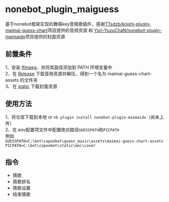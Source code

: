nonebot_plugin_maiguess
=======
基于nonebot框架实现的舞萌key音猜歌插件，感谢[TTsdzb/koishi-plugin-maimai-guess-chart](https://github.com/TTsdzb/koishi-plugin-maimai-guess-chart)项目提供的音频资源 和 [Yuri-YuzuChaN/nonebot-plugin-maimaidx](https://github.com/Yuri-YuzuChaN/nonebot-plugin-maimaidx)项目提供的封面资源

前置条件
--------
1、安装 [ffmpeg](https://llob.napneko.com/zh-CN/guide/ffmpeg)，并将其路径添加到 PATH 环境变量中  
2、在 [Release](https://github.com/TTsdzb/koishi-plugin-maimai-guess-chart/releases) 下载音频资源并解压，得到一个名为 maimai-guess-chart-assets 的文件夹  
3、在 [static](https://share.yuzuchan.moe/d/aria/Resource.zip?sign=LOqwqDVm95dYnkEDYKX2E-VGj0xc_JxrsFnuR1BcvtI=:0) 下载封面资源  

使用方法
--------
1、将仓库下载到本地 or `nb plugin install nonebot-plugin-maimaidx`（尚未上传）  
2、在.env配置项文件中配置绝对路径`GUESSPATH`和`PICPATH`  
例如  
`GUESSPATH=C:\bot\capoobot\guees_music\assets\maimai-guess-chart-assets`  
`PICPATH=C:\bot\capoobot\static\mai\cover`  

指令
--------
* 猜歌
* 猜歌排名
* 猜歌设置
* 结束猜歌
